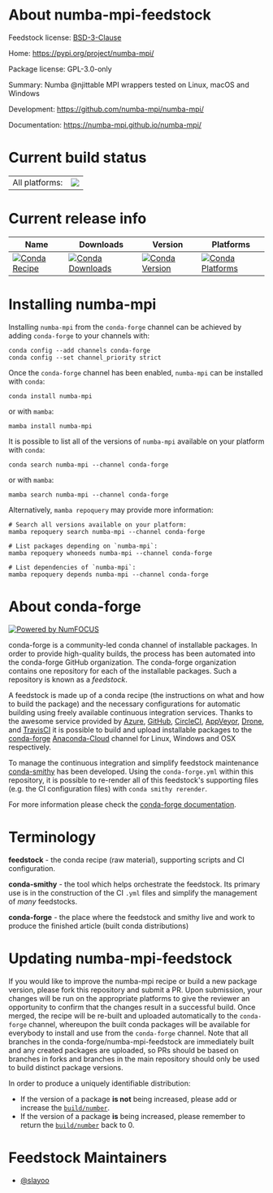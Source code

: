 About numba-mpi-feedstock
=========================

Feedstock license: [BSD-3-Clause](https://github.com/conda-forge/numba-mpi-feedstock/blob/main/LICENSE.txt)

Home: https://pypi.org/project/numba-mpi/

Package license: GPL-3.0-only

Summary: Numba @njittable MPI wrappers tested on Linux, macOS and Windows

Development: https://github.com/numba-mpi/numba-mpi/

Documentation: https://numba-mpi.github.io/numba-mpi/

Current build status
====================


<table><tr><td>All platforms:</td>
    <td>
      <a href="https://dev.azure.com/conda-forge/feedstock-builds/_build/latest?definitionId=17309&branchName=main">
        <img src="https://dev.azure.com/conda-forge/feedstock-builds/_apis/build/status/numba-mpi-feedstock?branchName=main">
      </a>
    </td>
  </tr>
</table>

Current release info
====================

| Name | Downloads | Version | Platforms |
| --- | --- | --- | --- |
| [![Conda Recipe](https://img.shields.io/badge/recipe-numba--mpi-green.svg)](https://anaconda.org/conda-forge/numba-mpi) | [![Conda Downloads](https://img.shields.io/conda/dn/conda-forge/numba-mpi.svg)](https://anaconda.org/conda-forge/numba-mpi) | [![Conda Version](https://img.shields.io/conda/vn/conda-forge/numba-mpi.svg)](https://anaconda.org/conda-forge/numba-mpi) | [![Conda Platforms](https://img.shields.io/conda/pn/conda-forge/numba-mpi.svg)](https://anaconda.org/conda-forge/numba-mpi) |

Installing numba-mpi
====================

Installing `numba-mpi` from the `conda-forge` channel can be achieved by adding `conda-forge` to your channels with:

```
conda config --add channels conda-forge
conda config --set channel_priority strict
```

Once the `conda-forge` channel has been enabled, `numba-mpi` can be installed with `conda`:

```
conda install numba-mpi
```

or with `mamba`:

```
mamba install numba-mpi
```

It is possible to list all of the versions of `numba-mpi` available on your platform with `conda`:

```
conda search numba-mpi --channel conda-forge
```

or with `mamba`:

```
mamba search numba-mpi --channel conda-forge
```

Alternatively, `mamba repoquery` may provide more information:

```
# Search all versions available on your platform:
mamba repoquery search numba-mpi --channel conda-forge

# List packages depending on `numba-mpi`:
mamba repoquery whoneeds numba-mpi --channel conda-forge

# List dependencies of `numba-mpi`:
mamba repoquery depends numba-mpi --channel conda-forge
```


About conda-forge
=================

[![Powered by
NumFOCUS](https://img.shields.io/badge/powered%20by-NumFOCUS-orange.svg?style=flat&colorA=E1523D&colorB=007D8A)](https://numfocus.org)

conda-forge is a community-led conda channel of installable packages.
In order to provide high-quality builds, the process has been automated into the
conda-forge GitHub organization. The conda-forge organization contains one repository
for each of the installable packages. Such a repository is known as a *feedstock*.

A feedstock is made up of a conda recipe (the instructions on what and how to build
the package) and the necessary configurations for automatic building using freely
available continuous integration services. Thanks to the awesome service provided by
[Azure](https://azure.microsoft.com/en-us/services/devops/), [GitHub](https://github.com/),
[CircleCI](https://circleci.com/), [AppVeyor](https://www.appveyor.com/),
[Drone](https://cloud.drone.io/welcome), and [TravisCI](https://travis-ci.com/)
it is possible to build and upload installable packages to the
[conda-forge](https://anaconda.org/conda-forge) [Anaconda-Cloud](https://anaconda.org/)
channel for Linux, Windows and OSX respectively.

To manage the continuous integration and simplify feedstock maintenance
[conda-smithy](https://github.com/conda-forge/conda-smithy) has been developed.
Using the ``conda-forge.yml`` within this repository, it is possible to re-render all of
this feedstock's supporting files (e.g. the CI configuration files) with ``conda smithy rerender``.

For more information please check the [conda-forge documentation](https://conda-forge.org/docs/).

Terminology
===========

**feedstock** - the conda recipe (raw material), supporting scripts and CI configuration.

**conda-smithy** - the tool which helps orchestrate the feedstock.
                   Its primary use is in the construction of the CI ``.yml`` files
                   and simplify the management of *many* feedstocks.

**conda-forge** - the place where the feedstock and smithy live and work to
                  produce the finished article (built conda distributions)


Updating numba-mpi-feedstock
============================

If you would like to improve the numba-mpi recipe or build a new
package version, please fork this repository and submit a PR. Upon submission,
your changes will be run on the appropriate platforms to give the reviewer an
opportunity to confirm that the changes result in a successful build. Once
merged, the recipe will be re-built and uploaded automatically to the
`conda-forge` channel, whereupon the built conda packages will be available for
everybody to install and use from the `conda-forge` channel.
Note that all branches in the conda-forge/numba-mpi-feedstock are
immediately built and any created packages are uploaded, so PRs should be based
on branches in forks and branches in the main repository should only be used to
build distinct package versions.

In order to produce a uniquely identifiable distribution:
 * If the version of a package **is not** being increased, please add or increase
   the [``build/number``](https://docs.conda.io/projects/conda-build/en/latest/resources/define-metadata.html#build-number-and-string).
 * If the version of a package **is** being increased, please remember to return
   the [``build/number``](https://docs.conda.io/projects/conda-build/en/latest/resources/define-metadata.html#build-number-and-string)
   back to 0.

Feedstock Maintainers
=====================

* [@slayoo](https://github.com/slayoo/)

